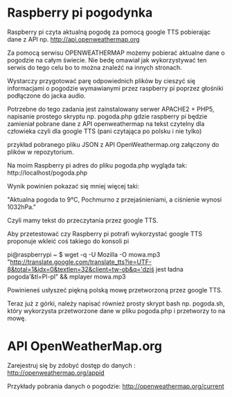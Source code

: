# Raspberry pi pogodynka
Raspberry pi czyta aktualną pogodę za pomocą google TTS pobierając dane z API np. http://api.openweathermap.org

Za pomocą serwisu OPENWEATHERMAP możemy pobierać aktualne dane o pogodzie na całym świecie. Nie bedę omawiał jak wykorzystywać ten serwis do tego celu bo to można znaleźć na innych stronach.

Wystarczy przygotować parę odpowiednich plików by cieszyć się informacjami o pogodzie wymawianymi przez raspberry pi poprzez głośniki podłączone do jacka audio.

Potrzebne do tego zadania jest zainstalowany serwer APACHE2 + PHP5, napisanie prostego skryptu np. pogoda.php gdzie raspberry pi będzie zamieniał pobrane dane z API openweathermap na tekst czytelny dla człowieka czyli dla google TTS (pani czytająca po polsku i nie tylko)

przykład pobranego pliku JSON z API OpenWeathermap.org załączony do plików w repozytorium.

Na moim Raspberry pi adres do pliku pogoda.php wygląda tak: http://localhost/pogoda.php 

Wynik powinien pokazać się mniej więcej taki:

"Aktualna pogoda to 9°C, Pochmurno z przejaśnieniami, a ciśnienie wynosi 1032hPa."

Czyli mamy tekst do przeczytania przez google TTS.

Aby przetestować czy Raspberry pi potrafi wykorzystać google TTS proponuje wkleić coś takiego do konsoli pi

pi@raspberrypi ~ $ wget -q -U Mozilla -O mowa.mp3 "http://translate.google.com/translate_tts?ie=UTF-8&total=1&idx=0&textlen=32&client=tw-ob&q='dziś jest ładna pogoda'&tl=Pl-pl" && mplayer mowa.mp3

Powinieneś usłyszeć piękną polską mowę przetworzoną przez google TTS.

Teraz już z górki, należy napisać również prosty skrypt bash np. pogoda.sh, który wykorzysta przetworzone dane w pliku pogoda.php i przetworzy to na mowę.

# API OpenWeatherMap.org

Zarejestruj się by zdobyć dostęp do danych : http://openweathermap.org/appid

Przykłady pobrania danych o pogodzie: http://openweathermap.org/current
